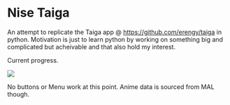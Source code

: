 # Nise Taiga
An attempt to replicate the Taiga app @ https://github.com/erengy/taiga in python.
Motivation is just to learn python by working on something big and complicated but acheivable and that also hold my interest.

Current progress. 

![](https://i.imgur.com/27pjHwE.png)

No buttons or Menu work at this point. Anime data is sourced from MAL though.
